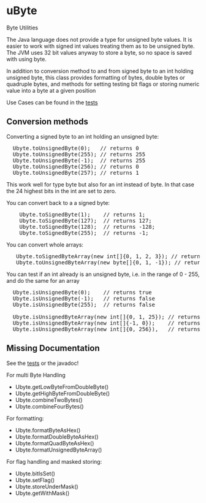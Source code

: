 # uByte
Byte Utilities
 
The Java language does not provide a type for unsigned byte values. It is easier to work with signed int values treating  them as to be unsigned byte. The JVM uses 32 
bit values anyway to store a byte, so no space is saved with using byte.

In addition to conversion method to and from signed byte to an int holding unsigned byte, this class provides formatting of bytes, double bytes or quadruple bytes, and 
methods for setting  testing bit flags or storing numeric value into a byte at a given position

Use Cases can be found in the [tests](/src/test/java/UbyteTest.java)

## Conversion methods

Converting a signed byte to an int holding an unsigned byte:
<pre>
  Ubyte.toUnsignedByte(0);   // returns 0
  Ubyte.toUnsignedByte(255); // returns 255
  Ubyte.toUnsignedByte(-1);  // returns 255
  Ubyte.toUnsignedByte(256); // returns 0
  Ubyte.toUnsignedByte(257); // returns 1
</pre>

This work well for type byte but also for an int instead of byte. In that case the 24 highest bits in the int are set to zero.

You can convert back to a a signed byte:

<pre>
    Ubyte.toSignedByte(1);    // returns 1;
    Ubyte.toSignedByte(127);  // returns 127;
    Ubyte.toSignedByte(128);  // returns -128;
    Ubyte.toSignedByte(255);  // returns -1;
</pre>

You can convert whole arrays:
<pre>
   Ubyte.toSignedByteArray(new int[]{0, 1, 2, 3}); // returns byte[]
   Ubyte.toUnsignedByteArray(new byte[]{0, 1, -1}); // returns int[]
</pre>

You can test if an int already is an unsigned byte, i.e. in the range of 0 - 255, and do the same for an array
<pre>
  Ubyte.isUnsignedByte(0);    // returns true
  Ubyte.isUnsignedByte(-1);   // returns false
  Ubyte.isUnsignedByte(255);  // returns false
  
  Ubyte.isUnsignedByteArray(new int[]{0, 1, 25}); // returns true;
  Ubyte.isUnsignedByteArray(new int[]{-1, 0});    // returns false;
  Ubyte.isUnsignedByteArray(new int[]{0, 256}),   // returns false;
</pre>

## Missing Documentation

See the [tests](/src/test/java/UbyteTest.java) or the javadoc!

For multi Byte Handling
* Ubyte.getLowByteFromDoubleByte()
* Ubyte.getHighByteFromDoubleByte()
* Ubyte.combineTwoBytes()
* Ubyte.combineFourBytes()

For formatting:
* Ubyte.formatByteAsHex()
* Ubyte.formatDoubleByteAsHex()
* Ubyte.formatQuadByteAsHex()
* Ubyte.formatUnsignedByteArray()

For flag handling and masked storing:
* Ubyte.bitIsSet()
* Ubyte.setFlag()
* Ubyte.storeUnderMask()
* Ubyte.getWithMask()




